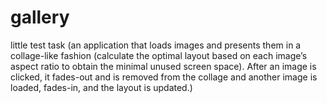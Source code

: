 # gallery
little test task
(an application that loads images and presents them in a collage-like fashion (calculate the optimal layout based on each image’s aspect ratio to obtain the minimal unused screen space). After an image is clicked, it fades-out and is removed from the collage and another image is loaded, fades-in, and the layout is updated.)
